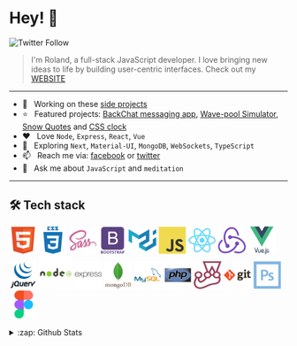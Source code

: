# Hey! 👋

![Twitter Follow](https://img.shields.io/twitter/follow/rolandjlevy?color=1DA1F2&logo=Twitter&style=for-the-badge)


> I'm Roland, a full-stack JavaScript developer. I love bringing new ideas to life by building user-centric interfaces. Check out my [WEBSITE](https://rolandlevy.co.uk/) 
___

+ 🚀  &nbsp; Working on these [side projects](https://rolandlevy.co.uk/#projects)
+ ⭐️  &nbsp; Featured projects: [BackChat messaging app](https://github.com/rolandjlevy/chat-app-with-socket-io), [Wave-pool Simulator](https://github.com/rolandjlevy/css-conic-gradient-wave-pattern), [Snow Quotes](https://github.com/rolandjlevy/snow-quotes) and [CSS clock](https://github.com/rolandjlevy/css-analogue-clock/)
+ ❤️  &nbsp; Love `Node`, `Express`, `React`, `Vue`
+ 🎯  &nbsp; Exploring  `Next`, `Material-UI`,  `MongoDB`, `WebSockets`, `TypeScript`
+ 📫  &nbsp; Reach me via: [facebook](https://www.facebook.com/rolandjlevy) or [twitter](https://twitter.com/rolandjlevy)
+ 💬  &nbsp; Ask me about `JavaScript` and `meditation`

___

## 🛠️ Tech stack

<img src="https://github.com/devicons/devicon/blob/master/icons/html5/html5-original.svg" alt="html5" width="50" height="50"/> <img src="https://github.com/devicons/devicon/blob/master/icons/css3/css3-plain-wordmark.svg" alt="css3" width="50" height="50"/> <img src="https://github.com/devicons/devicon/blob/master/icons/sass/sass-original.svg" alt="sass" width="50" height="50"/> <img src="https://github.com/devicons/devicon/blob/master/icons/bootstrap/bootstrap-plain-wordmark.svg" alt="Bootstrap" width="50" height="50"/> <img src="https://github.com/devicons/devicon/blob/master/icons/materialui/materialui-original.svg" alt="Material-UI" width="50" height="50"/> <img src="https://github.com/devicons/devicon/blob/master/icons/javascript/javascript-original.svg" alt="JavaScript" width="50" height="50"/> <img src="https://github.com/devicons/devicon/blob/master/icons/react/react-original.svg" alt="React" width="50" height="50"/> <img src="https://github.com/devicons/devicon/blob/master/icons/redux/redux-original.svg" alt="Redux" width="50" height="50"/> <img src="https://github.com/devicons/devicon/blob/master/icons/vuejs/vuejs-original-wordmark.svg" alt="VueJS" width="50" height="50"/> <img src="https://github.com/devicons/devicon/blob/master/icons/jquery/jquery-original-wordmark.svg" alt="jQuery" width="50" height="50"/> <img src="https://github.com/devicons/devicon/blob/master/icons/nodejs/nodejs-original-wordmark.svg" alt="NodeJS" width="60" height="60"/> <img src="https://github.com/devicons/devicon/blob/master/icons/express/express-original-wordmark.svg" alt="ExpressJS" width="50" height="50"/> <img src="https://github.com/devicons/devicon/blob/master/icons/mongodb/mongodb-original-wordmark.svg" alt="MongoDB" width="50" height="50"/> <img src="https://github.com/devicons/devicon/blob/master/icons/mysql/mysql-original-wordmark.svg" alt="MySQL" width="50" height="50"/> <img src="https://github.com/devicons/devicon/blob/master/icons/php/php-original.svg" alt="php" width="50" height="50"/> <img src="https://github.com/devicons/devicon/blob/master/icons/jest/jest-plain.svg" alt="Jest" width="50" height="50"/> <img src="https://github.com/devicons/devicon/blob/master/icons/git/git-original-wordmark.svg" alt="Git" width="50" height="50"/> <img src="https://github.com/devicons/devicon/blob/master/icons/photoshop/photoshop-line.svg" alt="figma" width="50" height="50"/> <img src="https://github.com/devicons/devicon/blob/master/icons/figma/figma-original.svg" alt="figma" width="50" height="50"/> 

<details>
  <summary>:zap: Github Stats</summary>

  <img align="left" alt="Roland Levy's Github Stats" src="https://github-readme-stats.vercel.app/api?username=rolandjlevy&show_icons=true&hide_border=true&locale=en&hide=stars,contribs" />

</details>
